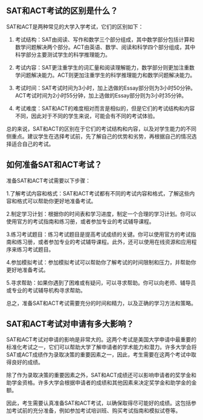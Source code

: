 ## SAT和ACT考试的区别是什么？
SAT和ACT是两种常见的大学入学考试，它们的区别如下：

1. 考试结构：SAT由阅读、写作和数学三个部分组成，其中数学部分包括计算和数学问题解决两个部分。ACT由英语、数学、阅读和科学四个部分组成，其中科学部分主要测试学生的科学推理能力。

2. 考试内容：SAT更注重学生的词汇量和阅读理解能力，数学部分则更加注重数学问题解决能力。ACT则更加注重学生的科学推理能力和数学问题解决能力。

3. 考试时间：SAT考试时间为3小时，加上选做的Essay部分则为3小时50分钟。ACT考试时间为2小时55分钟，加上选做的Essay部分则为3小时35分钟。

4. 考试难度：SAT和ACT的难度相对而言是相似的，但是它们的考试结构和内容不同，因此对于不同的学生来说，可能会有不同的考试体验。

总的来说，SAT和ACT的区别在于它们的考试结构和内容，以及对学生能力的不同侧重点。建议学生在选择考试前，先了解自己的优势和劣势，再根据自己的情况选择适合自己的考试。
## 如何准备SAT和ACT考试？
准备SAT和ACT考试需要以下步骤：

1.了解考试内容和格式：SAT和ACT考试都有不同的考试内容和格式，了解这些内容和格式可以帮助你更好地准备考试。

2.制定学习计划：根据你的时间表和学习进度，制定一个合理的学习计划。你可以使用官方的考试指南和练习册，或者参加专业的考试辅导课程。

3.练习考试题目：练习考试题目是提高考试成绩的关键。你可以使用官方的考试指南和练习册，或者参加专业的考试辅导课程。此外，还可以使用在线资源和应用程序来练习考试题目。

4.参加模拟考试：参加模拟考试可以帮助你了解考试的时间限制和压力，并帮助你更好地准备考试。

5.寻求帮助：如果你遇到了困难或有疑问，可以寻求帮助。你可以向老师、辅导员或专业的考试辅导机构寻求帮助。

总之，准备SAT和ACT考试需要充分的时间和精力，以及正确的学习方法和策略。
## SAT和ACT考试对申请有多大影响？
SAT和ACT考试对申请的影响是非常大的。这两个考试是美国大学申请中最重要的标准化考试之一，它们可以帮助大学了解申请者的学术能力和潜力。许多大学会将SAT或ACT成绩作为录取决策的重要因素之一，因此，考生需要在这两个考试中取得良好的成绩。

除了作为录取决策的重要因素之外，SAT和ACT成绩还可以影响申请者的奖学金和助学金资格。许多大学会根据申请者的成绩和其他因素来决定奖学金和助学金的金额。

因此，考生需要认真准备SAT和ACT考试，以确保取得尽可能好的成绩。这包括参加考试前的充分准备，例如参加考试培训班、购买考试指南和模拟试卷等。

